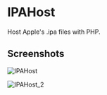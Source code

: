 # IPAHost
Host Apple's .ipa files with PHP.

## Screenshots

![IPAHost](https://github.com/user-attachments/assets/548a8dce-0caa-450e-b1f9-f6460ac8ab69)

![IPAHost_2](https://github.com/user-attachments/assets/b77d2d98-51a0-4d66-a153-846ab21068fd)
